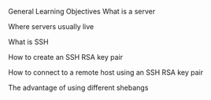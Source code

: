 General Learning Objectives
What is a server

Where servers usually live

What is SSH

How to create an SSH RSA key pair

How to connect to a remote host using an SSH RSA key pair

The advantage of using different shebangs
